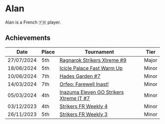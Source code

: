 # Alan

Alan is a French :fr: player.

## Achievements

|Date|Place|Tournament|Tier|
|-|-|-|-|
| 27/07/2024 | 5th | [Ragnarok Strikers Xtreme #9](../../tournaments/ragna/ragnax9.md) | Major |
| 18/06/2024 | 5th | [Icicle Palace Fast Warm Up](../../tournaments/icicle/iciclewarmup.md) | Minor |
| 10/06/2024 | 7th | [Hades Garden #7](../../tournaments/hg/hg7.md) | Minor |
| 14/03/2024 | 7th |[Orfeo: Farewell Inast!](../../tournaments/orfeo/orfeofarewell.md) | Minor |
| 05/03/2024 | 4th |[Inazuma Eleven GO Strikers Xtreme IT #7](../../tournaments/italia/it7.md) | Minor |
| 03/12/2023 | 4th |[Strikers FR Weekly 4](../../tournaments/weeklies/weekly4.md) | Minor |
| 26/11/2023 | 5th | [Strikers FR Weekly 3](../../tournaments/weeklies/weekly3.md.md) | Minor |